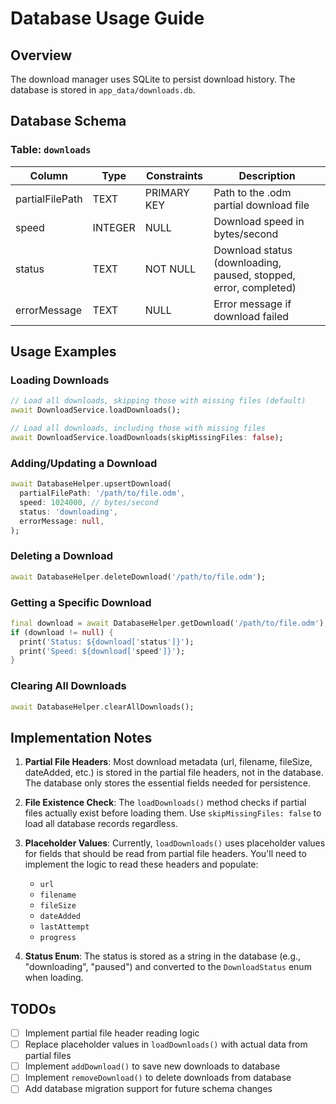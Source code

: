 # Database Usage Guide

## Overview
The download manager uses SQLite to persist download history. The database is stored in `app_data/downloads.db`.

## Database Schema

### Table: `downloads`
| Column | Type | Constraints | Description |
|--------|------|-------------|-------------|
| partialFilePath | TEXT | PRIMARY KEY | Path to the .odm partial download file |
| speed | INTEGER | NULL | Download speed in bytes/second |
| status | TEXT | NOT NULL | Download status (downloading, paused, stopped, error, completed) |
| errorMessage | TEXT | NULL | Error message if download failed |

## Usage Examples

### Loading Downloads
```dart
// Load all downloads, skipping those with missing files (default)
await DownloadService.loadDownloads();

// Load all downloads, including those with missing files
await DownloadService.loadDownloads(skipMissingFiles: false);
```

### Adding/Updating a Download
```dart
await DatabaseHelper.upsertDownload(
  partialFilePath: '/path/to/file.odm',
  speed: 1024000, // bytes/second
  status: 'downloading',
  errorMessage: null,
);
```

### Deleting a Download
```dart
await DatabaseHelper.deleteDownload('/path/to/file.odm');
```

### Getting a Specific Download
```dart
final download = await DatabaseHelper.getDownload('/path/to/file.odm');
if (download != null) {
  print('Status: ${download['status']}');
  print('Speed: ${download['speed']}');
}
```

### Clearing All Downloads
```dart
await DatabaseHelper.clearAllDownloads();
```

## Implementation Notes

1. **Partial File Headers**: Most download metadata (url, filename, fileSize, dateAdded, etc.) is stored in the partial file headers, not in the database. The database only stores the essential fields needed for persistence.

2. **File Existence Check**: The `loadDownloads()` method checks if partial files actually exist before loading them. Use `skipMissingFiles: false` to load all database records regardless.

3. **Placeholder Values**: Currently, `loadDownloads()` uses placeholder values for fields that should be read from partial file headers. You'll need to implement the logic to read these headers and populate:
   - `url`
   - `filename`
   - `fileSize`
   - `dateAdded`
   - `lastAttempt`
   - `progress`

4. **Status Enum**: The status is stored as a string in the database (e.g., "downloading", "paused") and converted to the `DownloadStatus` enum when loading.

## TODOs

- [ ] Implement partial file header reading logic
- [ ] Replace placeholder values in `loadDownloads()` with actual data from partial files
- [ ] Implement `addDownload()` to save new downloads to database
- [ ] Implement `removeDownload()` to delete downloads from database
- [ ] Add database migration support for future schema changes
